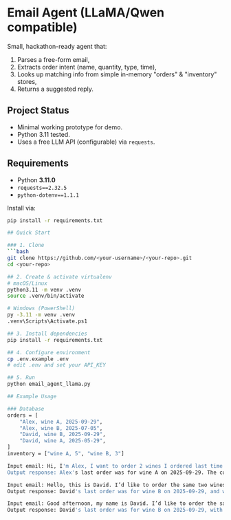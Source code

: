 # Email Agent (LLaMA/Qwen compatible)

Small, hackathon-ready agent that:
1) Parses a free-form email,
2) Extracts order intent (name, quantity, type, time),
3) Looks up matching info from simple in-memory "orders" & "inventory" stores,
4) Returns a suggested reply.

## Project Status
- Minimal working prototype for demo.
- Python 3.11 tested.
- Uses a free LLM API (configurable) via `requests`.

## Requirements
- Python **3.11.0**
- `requests==2.32.5`
- `python-dotenv==1.1.1`

Install via:
```bash
pip install -r requirements.txt

## Quick Start

### 1. Clone
```bash
git clone https://github.com/<your-username>/<your-repo>.git
cd <your-repo>

## 2. Create & activate virtualenv
# macOS/Linux
python3.11 -m venv .venv
source .venv/bin/activate

# Windows (PowerShell)
py -3.11 -m venv .venv
.venv\Scripts\Activate.ps1

## 3. Install dependencies
pip install -r requirements.txt

## 4. Configure environment
cp .env.example .env
# edit .env and set your API_KEY

## 5. Run
python email_agent_llama.py

## Example Usage

### Database
orders = [
    "Alex, wine A, 2025-09-29",
    "Alex, wine B, 2025-07-05",
    "David, wine B, 2025-09-29",    
    "David, wine A, 2025-05-29",
]
inventory = ["wine A, 5", "wine B, 3"]

Input email: Hi, I'm Alex, I want to order 2 wines I ordered last time.
Output response: Alex's last order was for wine A on 2025-09-29. The current stock comparison for the requested wine type shows that there are 3 units of wine B available, which is enough to fulfill the requested quantity of 2. Given that the available stock exceeds the requested amount, I suggest proceeding with invoicing the customer for 2 units of wine B.

Input email: Hello, this is David. I’d like to order the same two wines I purchased last time.
Output response: David's last order was for wine B on 2025-09-29, and we currently have 3 units of wine B in stock. Since David is requesting 2 units of wine, which is less than the available stock, we have enough to fulfill the order. Considering the available stock and the request, I suggest proceeding with the invoice for 2 units of wine B to complete David's purchase.

Input email: Good afternoon, my name is David. I’d like to order the same five bottles of wine that I got during my last order, as I’d like to enjoy them again.
Output response: David's last order was for wine B on 2025-09-29, with a current stock quantity of 3. Given the current comparison, David has requested 5 items but only 3 are available, indicating that there is not enough stock to fulfill the request. Since there is a shortage of 2 items, I suggest issuing a backorder for the remaining 2 items to ensure David receives his full order as soon as possible.
